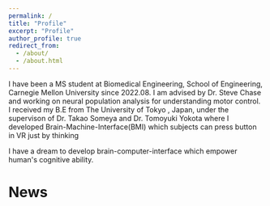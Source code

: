 ```yaml
---
permalink: /
title: "Profile"
excerpt: "Profile"
author_profile: true
redirect_from: 
  - /about/
  - /about.html
---
```


I have been a MS student at Biomedical Engineering, School of Engineering, Carnegie Mellon University since 2022.08. I am advised by Dr. Steve Chase and working on neural population analysis for understanding motor control. I received my B.E from The University of Tokyo , Japan, under the supervison of Dr. Takao Someya and Dr. Tomoyuki Yokota where I developed Brain-Machine-Interface(BMI) which subjects can press button in VR just by thinking

I have a dream to develop brain-computer-interface which empower human's cognitive ability.

News
======
